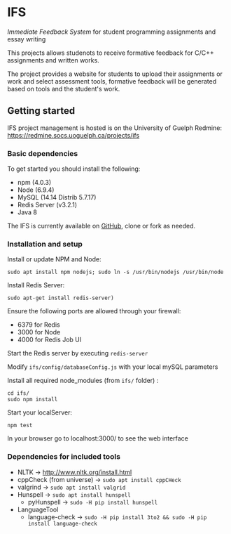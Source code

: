 # IFS
_Immediate Feedback System_ for student programming assignments and essay
writing

This projects allows studenots to receive formative feedback for C/C++
assignments and written works.

The project provides a website for students to upload their assignments or work
and select assessment tools, formative feedback will be generated based on
tools and the student's work.

## Getting started

IFS project management is hosted is on the University of Guelph Redmine:
https://redmine.socs.uoguelph.ca/projects/ifs

### Basic dependencies
To get started you should install the following:
 * npm (4.0.3)
 * Node (6.9.4)
 * MySQL (14.14 Distrib 5.7.17)
 * Redis Server (v3.2.1)
 * Java 8

The IFS is currently available on [GitHub](https://github.com/ian-james/IFS),
clone or fork as needed.

### Installation and setup

Install or update NPM and Node:
```
sudo apt install npm nodejs; sudo ln -s /usr/bin/nodejs /usr/bin/node
```

Install Redis Server:
```
sudo apt-get install redis-server)
```

Ensure the following ports are allowed through your firewall:
 * 6379 for Redis
 * 3000 for Node
 * 4000 for Redis Job UI

Start the Redis server by executing `redis-server`

Modify `ifs/config/databaseConfig.js` with your local mySQL parameters

Install all required node\_modules (from `ifs/` folder) :
```
cd ifs/
sudo npm install
```

Start your localServer:
```
npm test
```

In your browser go to localhost:3000/ to see the web interface

### Dependencies for included tools

 * NLTK -> http://www.nltk.org/install.html
 * cppCheck (from universe) -> `sudo apt install cppCHeck`
 * valgrind -> `sudo apt install valgrid`
 * Hunspell -> `sudo apt install hunspell`
   + pyHunspell -> `sudo -H pip install hunspell`
 * LanguageTool
   + language-check -> `sudo -H pip install 3to2 && sudo -H pip install
                        language-check`


